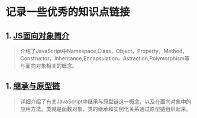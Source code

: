 # 记录一些优秀的知识点链接

## 1. [JS面向对象简介](https://developer.mozilla.org/zh-CN/docs/Web/JavaScript/Introduction_to_Object-Oriented_JavaScript)

>介绍了JavaScript中Namespace,Class，Object，Property，Method，Constructor，Inheritance,Encapsulation，Astraction,Polymorphism等与面向对象相关的概念。

## 1. [继承与原型链](https://developer.mozilla.org/zh-CN/docs/Web/JavaScript/Inheritance_and_the_prototype_chain)

>详细介绍了有关JavaScript中继承与原型链这一概念，以及在面向对象中的应用方法。类就是函数对象，类的继承和实例化关系通过原型链组织起来。